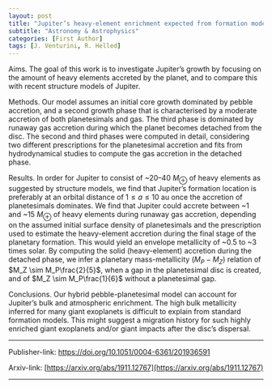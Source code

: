 ```yaml
---
layout: post
title: "Jupiter’s heavy-element enrichment expected from formation models"
subtitle: "Astronomy & Astrophysics"
categories: [First Author]
tags: [J. Venturini, R. Helled]
---
```


Aims. The goal of this work is to investigate Jupiter’s growth by focusing on the amount of heavy elements accreted by the planet, and to compare this with recent structure models of Jupiter.

Methods. Our model assumes an initial core growth dominated by pebble accretion, and a second growth phase that is characterised by a moderate accretion of both planetesimals and gas. The third phase is dominated by runaway gas accretion during which the planet becomes detached from the disc. The second and third phases were computed in detail, considering two different prescriptions for the planetesimal accretion and fits from hydrodynamical studies to compute the gas accretion in the detached phase.

Results. In order for Jupiter to consist of ~20–40 $M_{\oplus}$ of heavy elements as suggested by structure models, we find that Jupiter’s formation location is preferably at an orbital distance of $1 \leq a \leq 10$ au once the accretion of planetesimals dominates. We find that Jupiter could accrete between ~1 and ~15 $M_{\oplus}$ of heavy elements during runaway gas accretion, depending on the assumed initial surface density of planetesimals and the prescription used to estimate the heavy-element accretion during the final stage of the planetary formation. This would yield an envelope metallicity of ~0.5 to ~3 times solar. By computing the solid (heavy-element) accretion during the detached phase, we infer a planetary mass-metallicity ($M_P - M_Z$) relation of $M_Z \sim M_P\frac{2}{5}$, when a gap in the planetesimal disc is created, and of $M_Z \sim M_P\frac{1}{6}$ without a planetesimal gap.

Conclusions. Our hybrid pebble-planetesimal model can account for Jupiter’s bulk and atmospheric enrichment. The high bulk metallicity inferred for many giant exoplanets is difficult to explain from standard formation models. This might suggest a migration history for such highly enriched giant exoplanets and/or giant impacts after the disc’s dispersal.



---

Publisher-link: [ https://doi.org/10.1051/0004-6361/201936591  ]( https://doi.org/10.1051/0004-6361/201936591  )

Arxiv-link: [https://arxiv.org/abs/1911.12767](https://arxiv.org/abs/1911.12767)

---
